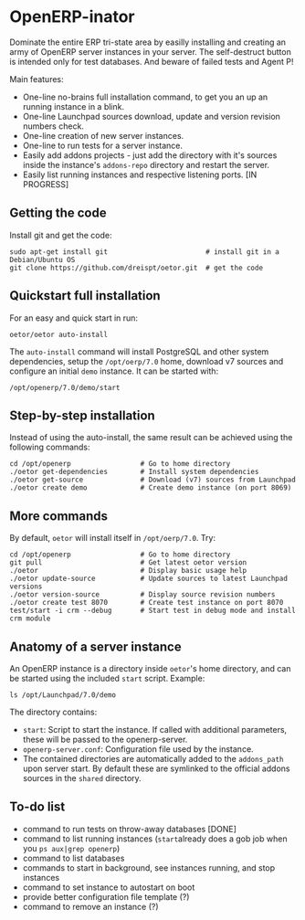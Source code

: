 OpenERP-inator
==============

Dominate the entire ERP tri-state area by easilly installing and creating an army of OpenERP server instances in your server. The self-destruct button is intended only for test databases. And beware of failed tests and Agent P!

Main features:
* One-line no-brains full installation command, to get you an up an running instance in a blink.
* One-line Launchpad sources download, update and version revision numbers check.
* One-line creation of new server instances.
* One-line to run tests for a server instance.
* Easily add addons projects - just add the directory with it's sources inside the instance's `addons-repo` directory and restart the server.
* Easily list running instances and respective listening ports. [IN PROGRESS]


Getting the code
----------------

Install git and get the code:

    sudo apt-get install git                        # install git in a Debian/Ubuntu OS
    git clone https://github.com/dreispt/oetor.git  # get the code


Quickstart full installation
---------------------------

For an easy and quick start in run:

    oetor/oetor auto-install

The `auto-install` command will install PostgreSQL and other system dependencies, setup the `/opt/oerp/7.0` home, download v7 sources and configure an initial `demo` instance. It can be started with:

    /opt/openerp/7.0/demo/start


Step-by-step installation
-------------------------

Instead of using the auto-install, the same result can be achieved using the following commands:
  
    cd /opt/openerp                 # Go to home directory
    ./oetor get-dependencies        # Install system dependencies
    ./oetor get-source              # Download (v7) sources from Launchpad
    ./oetor create demo             # Create demo instance (on port 8069)


More commands
-------------

By default, `oetor` will install itself in `/opt/oerp/7.0`. Try:

    cd /opt/openerp                 # Go to home directory
    git pull                        # Get latest oetor version
    ./oetor                         # Display basic usage help
    ./oetor update-source           # Update sources to latest Launchpad versions
    ./oetor version-source          # Display source revision numbers
    ./oetor create test 8070        # Create test instance on port 8070
    test/start -i crm --debug       # Start test in debug mode and install crm module
    

Anatomy of a server instance
----------------------------
                   
An OpenERP instance is a directory inside `oetor`'s home directory, and can be started using the included `start` script. Example:

    ls /opt/Launchpad/7.0/demo

The directory contains:

* `start`: Script to start the instance. If called with additional parameters, these will be passed to the openerp-server.
* `openerp-server.conf`: Configuration file used by the instance.
* The contained directories are automatically added to the `addons_path` upon server start. By default these are symlinked to the official addons sources in the `shared` directory. 


To-do list
----------

* command to run tests on throw-away databases [DONE]
* command to list running instances (`start`already does a gob job when you `ps aux|grep openerp`)
* command to list databases
* commands to start in background, see instances running, and stop instances
* command to set instance to autostart on boot
* provide better configuration file template (?)
* command to remove an instance (?)
